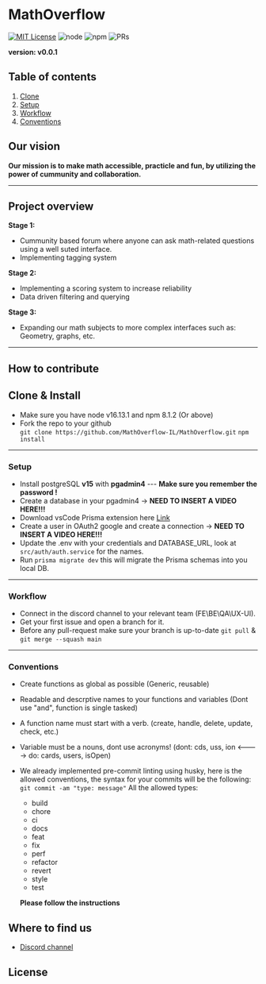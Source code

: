 # MathOverflow

[![MIT License](https://img.shields.io/badge/License-MIT-green.svg)](https://choosealicense.com/licenses/mit/)
![node](https://img.shields.io/badge/node-16.13.1-green)
![npm](https://img.shields.io/badge/npm-8.1.2-green)
![PRs](https://img.shields.io/badge/PRs-Coming%20soon-orange)

**version: v0.0.1**

## Table of contents

1. [Clone](#clone)
2. [Setup](#setup)
3. [Workflow](#workflow)
4. [Conventions](#conventions)

## Our vision

**Our mission is to make math accessible, practicle and fun, by utilizing the power of cummunity and collaboration.**

---

## Project overview

**Stage 1:**

- Cummunity based forum where anyone can ask math-related questions using a well suted interface.
- Implementing tagging system

**Stage 2:**

- Implementing a scoring system to increase reliability
- Data driven filtering and querying

**Stage 3:**

- Expanding our math subjects to more complex interfaces such as: Geometry, graphs, etc.

---

## How to contribute

## Clone & Install <a name="clone"></a>

- Make sure you have node v16.13.1 and npm 8.1.2 (Or above)
- Fork the repo to your github  
  `git clone https://github.com/MathOverflow-IL/MathOverflow.git`
  `npm install`

---

### Setup <a name="setup"></a>

- Install postgreSQL **v15** with **pgadmin4** --- **Make sure you remember the password !**
- Create a database in your pgadmin4 -> **NEED TO INSERT A VIDEO HERE!!!**
- Download vsCode Prisma extension here [Link](https://marketplace.visualstudio.com/items?itemName=Prisma.prisma)
- Create a user in OAuth2 google and create a connection -> **NEED TO INSERT A VIDEO HERE!!!**
- Update the .env with your credentials and DATABASE_URL, look at `src/auth/auth.service` for the names.
- Run `prisma migrate dev` this will migrate the Prisma schemas into you local DB.

---

### Workflow <a name="workflow"></a>

- Connect in the discord channel to your relevant team (FE\BE\QA\UX-UI).
- Get your first issue and open a branch for it.
- Before any pull-request make sure your branch is up-to-date `git pull` & `git merge --squash main`

---

### Conventions <a name="conventions"></a>

- Create functions as global as possible (Generic, reusable)
- Readable and descrptive names to your functions and variables (Dont use "and", function is single tasked)
- A function name must start with a verb. (create, handle, delete, update, check, etc.)
- Variable must be a nouns, dont use acronyms! (dont: cds, uss, ion <----> do: cards, users, isOpen)
- We already implemented pre-commit linting using husky, here is the allowed conventions,
  the syntax for your commits will be the following: `git commit -am "type: message"`
  All the allowed types:

  - build
  - chore
  - ci
  - docs
  - feat
  - fix
  - perf
  - refactor
  - revert
  - style
  - test

  **Please follow the instructions**

## Where to find us

- [Discord channel](https://discord.gg/ysffT6BpX7)

## License
